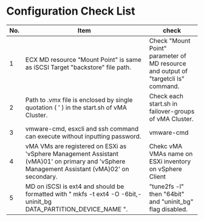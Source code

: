 # Configuration Check List
|No.|Item|check|
|---|--- |---  |
|  1| ECX MD resource "Mount Point" is same as iSCSI Target "backstore" file path. | Check "Mount Point" parameter of MD resource and output of "targetcli ls" command. ||
|  2| Path to .vmx file is enclosed by single quotation ( ' ) in the start.sh of vMA Cluster. | Check each start.sh in failover-groups of vMA Cluster. ||
|  3| vmware-cmd, esxcli and ssh command can execute without inputting password. | vmware-cmd ||
|  4| vMA VMs are registered on ESXi as 'vSphere Management Assistant (vMA)01' on primary and 'vSphere Management Assistant (vMA)02' on secondary. |Chekc vMA VMAs name on ESXi inventory on vSphere Client|
|  5| MD on iSCSI is ext4 and should be formatted with " mkfs -t ext4 -O -6bit,-uninit_bg DATA_PARTITION_DEVICE_NAME ". | "tune2fs -l" then "64bit" and "uninit_bg" flag disabled. |

